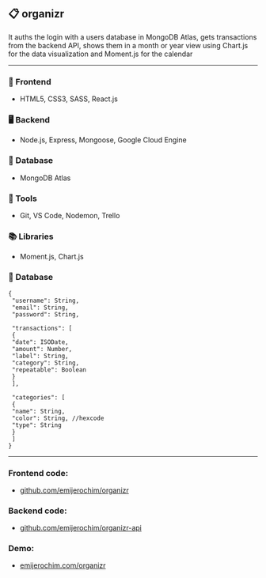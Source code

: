 ## 📋 organizr

It auths the login with a users database in MongoDB Atlas, gets transactions from the backend API, shows them in a month or year view using Chart.js for the data visualization and Moment.js for the calendar

_________________________

### 📱 Frontend
* HTML5, CSS3, SASS, React.js

### 🖥️ Backend
* Node.js, Express, Mongoose, Google Cloud Engine

### 💾 Database
* MongoDB Atlas

### 🧰 Tools
* Git, VS Code, Nodemon, Trello

### 📚 Libraries
* Moment.js, Chart.js

### 📂 Database
```
{
 "username": String,
 "email": String,
 "password": String,

 "transactions": [
 {
 "date": ISODate,
 "amount": Number,
 "label": String,
 "category": String,
 "repeatable": Boolean
 }
 ],

 "categories": [
 {
 "name": String,
 "color": String, //hexcode
 "type": String
 }
 ]
}
```
________________

### Frontend code:
* [github.com/emijerochim/organizr](http://github.com/emijerochim/organizr)

### Backend code:
* [github.com/emijerochim/organizr-api](http://github.com/emijerochim/organizr-api)

### Demo:
* [emijerochim.com/organizr](http://github.com/emijerochim/organizr-api)


